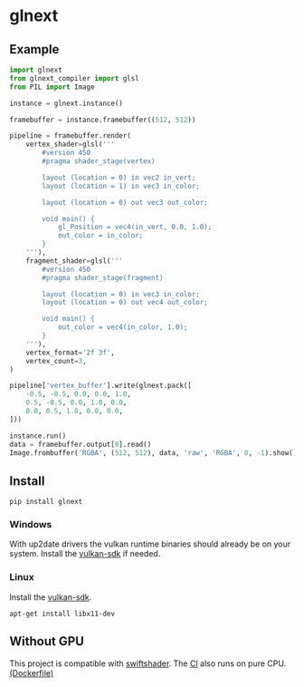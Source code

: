 # glnext

## Example

```py
import glnext
from glnext_compiler import glsl
from PIL import Image

instance = glnext.instance()

framebuffer = instance.framebuffer((512, 512))

pipeline = framebuffer.render(
    vertex_shader=glsl('''
        #version 450
        #pragma shader_stage(vertex)

        layout (location = 0) in vec2 in_vert;
        layout (location = 1) in vec3 in_color;

        layout (location = 0) out vec3 out_color;

        void main() {
            gl_Position = vec4(in_vert, 0.0, 1.0);
            out_color = in_color;
        }
    '''),
    fragment_shader=glsl('''
        #version 450
        #pragma shader_stage(fragment)

        layout (location = 0) in vec3 in_color;
        layout (location = 0) out vec4 out_color;

        void main() {
            out_color = vec4(in_color, 1.0);
        }
    '''),
    vertex_format='2f 3f',
    vertex_count=3,
)

pipeline['vertex_buffer'].write(glnext.pack([
    -0.5, -0.5, 0.0, 0.0, 1.0,
    0.5, -0.5, 0.0, 1.0, 0.0,
    0.0, 0.5, 1.0, 0.0, 0.0,
]))

instance.run()
data = framebuffer.output[0].read()
Image.frombuffer('RGBA', (512, 512), data, 'raw', 'RGBA', 0, -1).show()
```

## Install

```
pip install glnext
```

### Windows

With up2date drivers the vulkan runtime binaries should already be on your system.
Install the [vulkan-sdk](https://vulkan.lunarg.com/sdk/home) if needed.

### Linux

Install the [vulkan-sdk](https://vulkan.lunarg.com/sdk/home).

```
apt-get install libx11-dev
```

## Without GPU

This project is compatible with [swiftshader](https://github.com/google/swiftshader).
The [CI](https://github.com/cprogrammer1994/glnext/actions/) also runs on pure CPU. [(Dockerfile)](Dockerfile)

